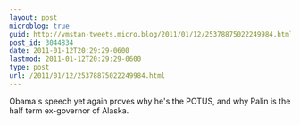 ```yaml
---
layout: post
microblog: true
guid: http://vmstan-tweets.micro.blog/2011/01/12/25378875022249984.html
post_id: 3044834
date: 2011-01-12T20:29:29-0600
lastmod: 2011-01-12T20:29:29-0600
type: post
url: /2011/01/12/25378875022249984.html
---
```

Obama's speech yet again proves why he's the POTUS, and why Palin is the half term ex-governor of Alaska.
